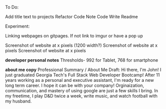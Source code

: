 To Do: 


Add title text to projects
Refactor Code
Note Code
Write Readme

Experiment: 

Linking webpages on gitpages. If not link to imgur or have a pop up 




Screenshot of website at x pixels (1200 width?)
Screenshot of website at x pixels
Screenshot of website at x pixels

__developer personal notes__
Thresholds- 992 for Tablet, 768 for smartphone


__about me copy__
Professional Summary / About Me Draft: Hi there, I'm John! I just graduated Georgia Tech's Full Stack Web Developer Bootcamp! After 11 years working as a personal and executive assistant, I'm ready for a new long term career. I hope it can be with your company! Orginaization, communication, and mastery of using google are just a few skills I bring. In my freetime, I play D&D twice a week, write music, and watch football with my husband.

